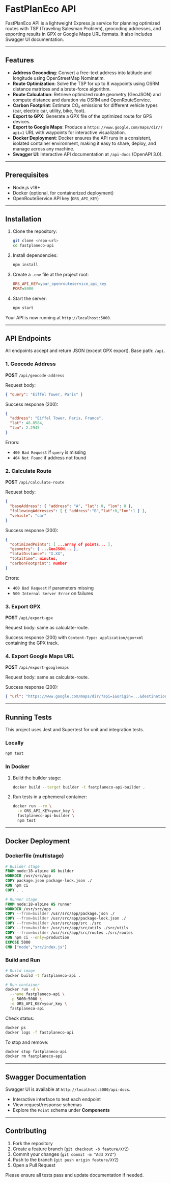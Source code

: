 # FastPlanEco API

FastPlanEco API is a lightweight Express.js service for planning optimized routes with TSP (Traveling Salesman Problem), geocoding addresses, and exporting results in GPX or Google Maps URL formats. It also includes Swagger UI documentation.

---

## Features

* **Address Geocoding**: Convert a free-text address into latitude and longitude using OpenStreetMap Nominatim.
* **Route Optimization**: Solve the TSP for up to 8 waypoints using OSRM distance matrices and a brute-force algorithm.
* **Route Calculation**: Retrieve optimized route geometry (GeoJSON) and compute distance and duration via OSRM and OpenRouteService.
* **Carbon Footprint**: Estimate CO₂ emissions for different vehicle types (car, electric car, utility, bike, foot).
* **Export to GPX**: Generate a GPX file of the optimized route for GPS devices.
* **Export to Google Maps**: Produce a `https://www.google.com/maps/dir/?api=1` URL with waypoints for interactive visualization.
* **Docker Deployment**: Docker ensures the API runs in a consistent, isolated container environment, making it easy to share, deploy, and manage across any machine.
* **Swagger UI**: Interactive API documentation at `/api-docs` (OpenAPI 3.0).

---

## Prerequisites

* Node.js v18+
* Docker (optional, for containerized deployment)
* OpenRouteService API key (`ORS_API_KEY`)

---

## Installation

1. Clone the repository:

   ```bash
   git clone <repo-url>
   cd fastplaneco-api
   ```

2. Install dependencies:

   ```bash
   npm install
   ```

3. Create a `.env` file at the project root:

   ```ini
   ORS_API_KEY=your_openrouteservice_api_key
   PORT=5000
   ```

4. Start the server:

   ```bash
   npm start
   ```

Your API is now running at `http://localhost:5000`.

---

## API Endpoints

All endpoints accept and return JSON (except GPX export). Base path: `/api`.

### 1. Geocode Address

**POST** `/api/geocode-address`

Request body:

```json
{ "query": "Eiffel Tower, Paris" }
```

Success response (200):

```json
{
  "address": "Eiffel Tower, Paris, France",
  "lat": 48.8584,
  "lon": 2.2945
}
```

Errors:

* `400 Bad Request` if `query` is missing
* `404 Not Found` if address not found

### 2. Calculate Route

**POST** `/api/calculate-route`

Request body:

```json
{
  "baseAddress": { "address": "A", "lat": 0, "lon": 0 },
  "followingAddresses": [ { "address":"B","lat":0,"lon":1 } ],
  "vehicle": "car"
}
```

Success response (200):

```json
{
  "optimizedPoints": [ ...array of points... ],
  "geometry": { ...GeoJSON... },
  "totalDistance": "X.XX",
  "totalTime": minutes,
  "carbonFootprint": number
}
```

Errors:

* `400 Bad Request` if parameters missing
* `500 Internal Server Error` on failures

### 3. Export GPX

**POST** `/api/export-gpx`

Request body: same as calculate-route.

Success response (200) with `Content-Type: application/gpx+xml` containing the GPX track.

### 4. Export Google Maps URL

**POST** `/api/export-googlemaps`

Request body: same as calculate-route.

Success response (200):

```json
{ "url": "https://www.google.com/maps/dir/?api=1&origin=...&destination=...&waypoints=...&travelmode=..." }
```

---

## Running Tests

This project uses Jest and Supertest for unit and integration tests.

### Locally

```bash
npm test
```

### In Docker

1. Build the builder stage:

   ```bash
   docker build --target builder -t fastplaneco-api-builder .
   ```
2. Run tests in a ephemeral container:

   ```bash
   docker run --rm \
     -e ORS_API_KEY=your_key \
     fastplaneco-api-builder \
     npm test
   ```

---

## Docker Deployment

### Dockerfile (multistage)

```dockerfile
# Builder stage
FROM node:18-alpine AS builder
WORKDIR /usr/src/app
COPY package.json package-lock.json ./
RUN npm ci
COPY . .

# Runner stage
FROM node:18-alpine AS runner
WORKDIR /usr/src/app
COPY --from=builder /usr/src/app/package.json ./
COPY --from=builder /usr/src/app/package-lock.json ./
COPY --from=builder /usr/src/app/src ./src
COPY --from=builder /usr/src/app/src/utils ./src/utils
COPY --from=builder /usr/src/app/src/routes ./src/routes
RUN npm ci --only=production
EXPOSE 5000
CMD ["node","src/index.js"]
```

### Build and Run

```bash
# Build image
docker build -t fastplaneco-api .

# Run container
docker run -d \
  --name fastplaneco-api \
  -p 5000:5000 \
  -e ORS_API_KEY=your_key \
  fastplaneco-api
```

Check status:

```bash
docker ps
docker logs -f fastplaneco-api
```

To stop and remove:

```bash
docker stop fastplaneco-api
docker rm fastplaneco-api
```

---

## Swagger Documentation

Swagger UI is available at `http://localhost:5000/api-docs`.

* Interactive interface to test each endpoint
* View request/response schemas
* Explore the `Point` schema under **Components**

---

## Contributing

1. Fork the repository
2. Create a feature branch (`git checkout -b feature/XYZ`)
3. Commit your changes (`git commit -m "Add XYZ"`)
4. Push to the branch (`git push origin feature/XYZ`)
5. Open a Pull Request

Please ensure all tests pass and update documentation if needed.